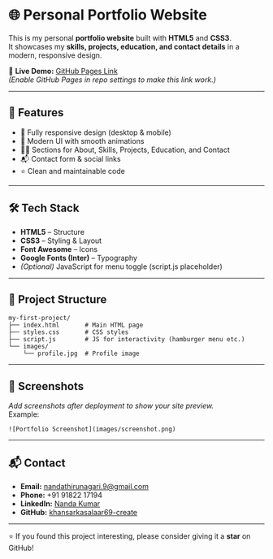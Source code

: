 # 🌐 Personal Portfolio Website

This is my personal **portfolio website** built with **HTML5** and **CSS3**.  
It showcases my **skills, projects, education, and contact details** in a modern, responsive design.

🔗 **Live Demo:** [GitHub Pages Link](https://khansarkasalaar69-create.github.io/my-first-project/)  
*(Enable GitHub Pages in repo settings to make this link work.)*

---

## 🚀 Features
- 📱 Fully responsive design (desktop & mobile)
- 🎨 Modern UI with smooth animations
- 🧑‍💻 Sections for About, Skills, Projects, Education, and Contact
- 📬 Contact form & social links
- ⭐ Clean and maintainable code

---

## 🛠️ Tech Stack
- **HTML5** – Structure
- **CSS3** – Styling & Layout
- **Font Awesome** – Icons
- **Google Fonts (Inter)** – Typography
- *(Optional)* JavaScript for menu toggle (script.js placeholder)

---

## 📂 Project Structure
```
my-first-project/
├── index.html       # Main HTML page
├── styles.css       # CSS styles
├── script.js        # JS for interactivity (hamburger menu etc.)
└── images/
    └── profile.jpg  # Profile image
```

---

## 📸 Screenshots
_Add screenshots after deployment to show your site preview._  
Example:
```
![Portfolio Screenshot](images/screenshot.png)
```

---

## 📬 Contact
- **Email:** nandathirunagari.9@gmail.com  
- **Phone:** +91 91822 17194  
- **LinkedIn:** [Nanda Kumar](https://linkedin.com/in/nandakumar27)  
- **GitHub:** [khansarkasalaar69-create](https://github.com/khansarkasalaar69-create)

---

⭐ If you found this project interesting, please consider giving it a **star** on GitHub!
